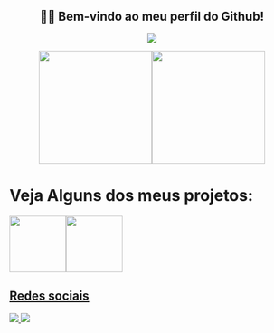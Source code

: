 <h2 align="center">👋🏻 Bem-vindo ao meu perfil do Github!</h2><p align="center"><img src="https://github-readme-stats.vercel.app/api?username=LESS14&custom_title=Github+Stats&theme=dark"></p><p align="center"><img src="https://lanyard.cnrad.dev/api/879190916894711869" height="200em"><img src="https://github-readme-stats.vercel.app/api/top-langs/?username=LESS14&layout=compact&langs_count=7&theme=dark&bg_color=1a1c1f&hide_border=true" height="200em"></p><p align="center"><h1 align="left">Veja Alguns dos meus projetos:</h1><a align="center" href="https://github.com/LESS14/Color-Picker" target="_blank"><img src="https://gh-card.dev/repos/LESS14/Color-Picker.png" height="100em"></a><a align="center" href="https://github.com/LESS14/QR-code-generator" target="_blank"><img src="https://gh-card.dev/repos/LESS14/QR-code-generator.png" height="100em"></a><a href="https://www.linkedin.com/in/felipe-maciel-56b594270/" target="_blank"><h2>Redes sociais</h2></p><img src="https://img.shields.io/badge/-LinkedIn-%230077B5?style=for-the-badge&logo=linkedin&logoColor=white" target="_blank"></a><a href="https://www.youtube.com/channel/UCmkbZQ128B5pje4CQrRbyOg" target="_blank">&nbsp;<img src="https://img.shields.io/badge/YouTube-FF0000?style=for-the-badge&logo=youtube&logoColor=white" target="_blank"></a>
